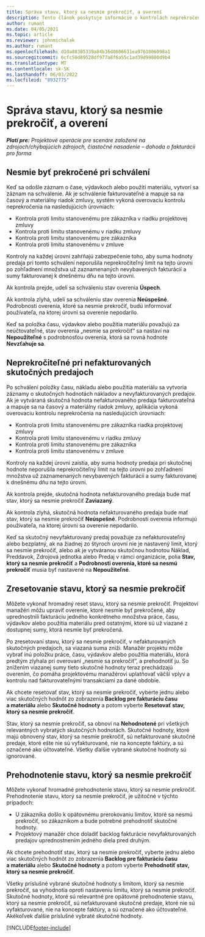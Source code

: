 ```yaml
---
title: Správa stavu, ktorý sa nesmie prekročiť, a overení
description: Tento článok poskytuje informácie o kontrolách neprekročenia limitu vykonávaných v aplikácii Project Operations.
author: rumant
ms.date: 04/05/2021
ms.topic: article
ms.reviewer: johnmichalak
ms.author: rumant
ms.openlocfilehash: d10a88305339a84b36d8606631ea9761806098a1
ms.sourcegitcommit: 6cfc50d89528df977a8f6a55c1ad39d99800d9b4
ms.translationtype: MT
ms.contentlocale: sk-SK
ms.lasthandoff: 06/03/2022
ms.locfileid: "8932775"
---
```

# <a name="manage-not-to-exceed-status-and-validations"></a>Správa stavu, ktorý sa nesmie prekročiť, a overení 

_**Platí pre:** Projektové operácie pre scenáre založené na zdrojoch/chýbajúcich zdrojoch, čiastočné nasadenie – dohoda o fakturácii pro forma_

## <a name="not-to-exceed-on-approvals"></a>Nesmie byť prekročené pri schválení

Keď sa odošle záznam o čase, výdavkoch alebo použití materiálu, vytvorí sa záznam na schválenie. Ak je schválenie fakturovateľné a mapuje sa na časový a materiálny riadok zmluvy, systém vykoná overovaciu kontrolu neprekročenia na nasledujúcich úrovniach:

  - Kontrola proti limitu stanovenému pre zákazníka v riadku projektovej zmluvy
  - Kontrola proti limitu stanovenému v riadku zmluvy
  - Kontrola proti limitu stanovenému pre zákazníka
  - Kontrola proti limitu stanovenému v zmluve

Kontroly na každej úrovni zahŕňajú zabezpečenie toho, aby suma hodnoty predaja pri tomto schválení neporušila neprekročiteľný limit na tejto úrovni po zohľadnení množstva už zaznamenaných nevybavených fakturácií a sumy fakturovanej k dnešnému dňu na tejto úrovni.

Ak kontrola prejde, udelí sa schváleniu stav overenia **Úspech**.

Ak kontrola zlyhá, udelí sa schváleniu stav overenia **Neúspešné**. Podrobnosti overenia, ktoré sa nesmie prekročiť, budú informovať používateľa, na ktorej úrovni sa overenie nepodarilo.

Keď sa položka času, výdavkov alebo použitia materiálu považujú za neúčtovateľné, stav overenia „nesmie sa prekročiť“ sa nastaví na **Nepoužiteľné** s podrobnosťou overenia, ktorá sa rovná hodnote **Nevzťahuje sa**.

## <a name="not-to-exceed-on-unbilled-sales-actuals"></a>Neprekročiteľné pri nefakturovaných skutočných predajoch

Po schválení položky času, nákladu alebo použitia materiálu sa vytvoria záznamy o skutočných hodnotách nákladov a nevyfakturovaných predajov. Ak je vytváraná skutočná hodnota nefakturovaného predaja fakturovateľná a mapuje sa na časový a materiálny riadok zmluvy, aplikácia vykoná overovaciu kontrolu neprekročenia na nasledujúcich úrovniach:

  - Kontrola proti limitu stanovenému pre zákazníka riadka projektovej zmluvy
  - Kontrola proti limitu stanovenému v riadku zmluvy
  - Kontrola proti limitu stanovenému pre zákazníka
  - Kontrola proti limitu stanovenému v zmluve

Kontroly na každej úrovni zaistia, aby suma hodnoty predaja pri skutočnej hodnote neporušila neprekročiteľný limit na tejto úrovni po zohľadnení množstva už zaznamenaných nevybavených fakturácií a sumy fakturovanej k dnešnému dňu na tejto úrovni.

Ak kontrola prejde, skutočná hodnota nefakturovaného predaja bude mať stav, ktorý sa nesmie prekročiť **Zaviazaný**.

Ak kontrola zlyhá, skutočná hodnota nefakturovaného predaja bude mať stav, ktorý sa nesmie prekročiť **Neúspešné**. Podrobnosti overenia informujú používateľa, na ktorej úrovni sa overenie nepodarilo.

Keď sa skutočný nevyfakturovaný predaj považuje za nefakturovateľný alebo bezplatný, ak na žiadnej zo štyroch úrovní nie je nastavený limit, ktorý sa nesmie prekročiť, alebo ak je vytváranou skutočnou hodnotou Náklad, Preddavok, Zdrojová jednotka alebo Predaj v rámci organizácie, polia **Stav, ktorý sa nesmie prekročiť** a **Podrobnosti overenia, ktoré sa nesmú prekročiť** musia byť nastavené na **Nepoužiteľné**.

## <a name="reset-the-not-to-exceed-status"></a>Zresetovanie stavu, ktorý sa nesmie prekročiť

Môžete vykonať hromadný reset stavu, ktorý sa nesmie prekročiť. Projektoví manažéri môžu upraviť overenie, ktoré nesmie byť prekročené, aby uprednostnili fakturáciu jedného konkrétneho množstva práce, času, výdavkov alebo použitia materiálu pred ostatnými, ktoré sú už viazané z dostupnej sumy, ktorá nesmie byť prekročená.

Po zresetovaní stavu, ktorý sa nesmie prekročiť, v nefakturovaných skutočných predajoch, sa viazaná suma zníži. Manažér projektu môže vybrať inú položku práce, času, výdavkov alebo použitia materiálu, ktorá predtým zlyhala pri overovaní „nesmie sa prekročiť“, a prehodnotiť ju. So znížením viazanej sumy tieto skutočné hodnoty teraz prechádzajú overením, čo pomáha projektovému manažérovi uplatňovať väčší vplyv a kontrolu nad fakturovateľnými transakciami za dané obdobie.

Ak chcete resetovať stav, ktorý sa nesmie prekročiť, vyberte jednu alebo viac skutočných hodnôt zo zobrazenia **Backlog pre fakturáciu času a materiálu** alebo **Skutočné hodnoty** a potom vyberte **Resetovať stav, ktorý sa nesmie prekročiť**.

Stav, ktorý sa nesmie prekročiť, sa obnoví na **Nehodnotené** pri všetkých relevantných vybratých skutočných hodnotách. Skutočné hodnoty, ktoré majú obnovený stav, ktorý sa nesmie prekročiť, sú nefakturované skutočné predaje, ktoré ešte nie sú vyfakturované, nie na koncepte faktúry, a sú označené ako účtovateľné. Všetky ďalšie vybrané skutočné hodnoty sú ignorované.

## <a name="reevaluate-not-to-exceed-status"></a>Prehodnotenie stavu, ktorý sa nesmie prekročiť

Môžete vykonať hromadné prehodnotenie stavu, ktorý sa nesmie prekročiť. Prehodnotenie stavu, ktorý sa nesmie prekročiť, je užitočné v týchto prípadoch:

  - U zákazníka došlo k opätovnému prerokovaniu limitov, ktoré sa nesmú prekročiť, so zákazníkom a bude potrebné prehodnotiť skutočné hodnoty.
  - Projektový manažér chce doladiť backlog fakturácie nevyfakturovaných predajov uprednostnením jedného diela pred druhým.

Ak chcete prehodnotiť stav, ktorý sa nesmie prekročiť, vyberte jednu alebo viac skutočných hodnôt zo zobrazenia **Backlog pre fakturáciu času a materiálu** alebo **Skutočné hodnoty** a potom vyberte **Prehodnotiť stav, ktorý sa nesmie prekročiť**.

Všetky príslušné vybrané skutočné hodnoty s limitom, ktorý sa nesmie prekročiť, sa vyhodnotia oproti nastaveniu limitu, ktorý sa nesmie prekročiť. Skutočné hodnoty, ktoré sú relevantné pre opätovné prehodnotenie stavu, ktorý sa nesmie prekročiť, sú nefakturované skutočné predaje, ktoré nie sú vyfakturované, nie na koncepte faktúry, a sú označené ako účtovateľné. Akékoľvek ďalšie príslušné vybraté skutočné hodnoty.


[!INCLUDE[footer-include](../../includes/footer-banner.md)]
